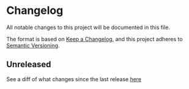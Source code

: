 # Changelog
All notable changes to this project will be documented in this file.

The format is based on [Keep a Changelog](https://keepachangelog.com/en/1.0.0/),
and this project adheres to [Semantic Versioning](https://semver.org/spec/v2.0.0.html).

## Unreleased

See a diff of what changes since the last release [here](https://github.com/fewfar/laravel-frontend/compare/x.x.x...x.x.x)
